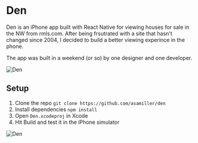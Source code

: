 # Den
Den is an iPhone app built with React Native for viewing houses for sale in the NW from rmls.com. After being frsutrated with a site that hasn't changed since 2004, I decided to build a better viewing experince in the phone.

The app was built in a weekend (or so) by one designer and one developer.

![Den](https://cloud.githubusercontent.com/assets/5133623/7338978/01976cce-ec13-11e4-9b79-f2e2e47503b6.jpg)


## Setup
1. Clone the repo `git clone https://github.com/asamiller/den`
2. Install dependencies `npm install`
4. Open `Den.xcodeproj` in Xcode
5. Hit Build and test it in the iPhone simulator

![Den](https://cloud.githubusercontent.com/assets/5133623/7338976/017b5728-ec13-11e4-9482-f335be506733.gif)